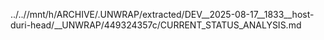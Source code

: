 ../..//mnt/h/ARCHIVE/.UNWRAP/extracted/DEV__2025-08-17__1833__host-duri-head/__UNWRAP/449324357c/CURRENT_STATUS_ANALYSIS.md